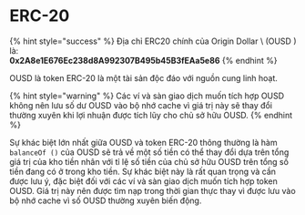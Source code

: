 # ERC-20

{% hint style="success" %}
Địa chỉ ERC20 chính của Origin Dollar \ (OUSD \) là:   
**0x2A8e1E676Ec238d8A992307B495b45B3fEAa5e86**
{% endhint %}

OUSD là token ERC-20 là một tài sản độc đáo với nguồn cung linh hoạt.

{% hint style="warning" %}
Các ví và sàn giao dịch muốn tích hợp OUSD không nên lưu số dư OUSD vào bộ nhớ cache vì giá trị này sẽ thay đổi thường xuyên khi lợi nhuận được tích lũy cho chủ sở hữu OUSD.
{% endhint %}

Sự khác biệt lớn nhất giữa OUSD và token ERC-20 thông thường là hàm `balanceOf ()` của OUSD sẽ trả về một số tiền có thể thay đổi dựa trên tổng giá trị của kho tiền nhân với tỉ lệ số tiền của chủ sở hữu OUSD trên tổng số tiền đang có ở trong kho tiền. Sự khác biệt này là rất quan trọng và cần được lưu ý, đặc biệt đối với các ví và sàn giao dịch muốn tích hợp token OUSD. Giá trị này nên được tìm nạp trong thời gian thực thay vì được lưu vào bộ nhớ cache vì số OUSD thường xuyên biến động.





